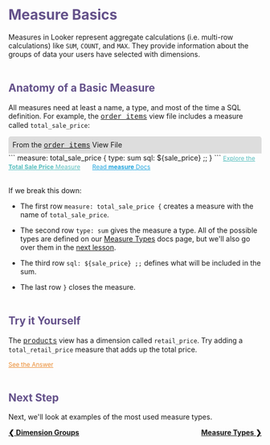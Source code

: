 <h1 style="color:rgb(100,81,138)">Measure Basics</h1>

Measures in Looker represent aggregate calculations (i.e. multi-row calculations) like `SUM`, `COUNT`, and `MAX`. They provide information about the groups of data your users have selected with dimensions.<br /><br />



<h2 style="color:rgb(100,81,138)">Anatomy of a Basic Measure</h2>

All measures need at least a name, a type, and most of the time a SQL definition.  For example, the <a href="https://learn.looker.com/projects/e-commerce/files/order_items.view.lkml" style="font-family:Monaco,Menlo,Consolas,Courier New,monospace;">order_items</a> view file includes a measure called `total_sale_price`:

<div style="border-radius:5px 5px 0 0;padding:8px;background-color:rgb(221,221,221);">
 From the <a href="https://learn.looker.com/projects/e-commerce/files/order_items.view.lkml" style="font-family:Monaco,Menlo,Consolas,Courier New,monospace;">order_items</a> View File</a>
</div>
```
measure: total_sale_price {
  type: sum
  sql: ${sale_price} ;;
}
```
<a style="color:rgb(87,190,190);font-size:12px;margin-right:20px;" href="https://learn.looker.com/explore/e_commerce/order_items?qid=WHIBHhD6wQdymUPI0Fz4ja" target="_blank"><i class="fa fa-search"></i> Explore the <b>Total Sale Price</b> Measure</a> <a style="color:rgb(32,165,222);font-size:12px;" href="https://docs.looker.com/reference/field-params/measure" target="_blank"><i class="fa fa-file-text-o"></i> Read <b>measure</b> Docs</a><br /><br />

If we break this down:

+ The first row `measure: total_sale_price {` creates a measure with the name of `total_sale_price`.

+ The second row `type: sum` gives the measure a type. All of the possible types are defined on our [Measure Types](https://docs.looker.com/reference/field-reference/measure-type-reference) docs page, but we'll also go over them in the [next lesson](https://learn.looker.com/projects/e-commerce/files/09_measure_types.md).

+ The third row `sql: ${sale_price} ;;` defines what will be included in the sum.

+ The last row `}` closes the measure.<br /><br />



<h2 style="color:rgb(100,81,138)">Try it Yourself</h2>

The <a href="https://learn.looker.com/projects/e-commerce/files/products.view.lkml" style="font-family:Monaco,Menlo,Consolas,Courier New,monospace;">products</a> view has a dimension called `retail_price`. Try adding a `total_retail_price` measure that adds up the total price.

<a href="https://learn.looker.com/projects/e-commerce/files/z_answers.md#measure-basics" style="color:rgb(234,138,47);font-size:12px;"><i class="fa fa-check-square-o"></i> See the Answer</a><br /><br />



<h2 style="color:rgb(100,81,138)">Next Step</h2>

Next, we'll look at examples of the most used measure types.

<div style="float:left;font-weight:bold;">
  <a href="https://learn.looker.com/projects/e-commerce/files/07_dimension_groups.md">&#10094; Dimension Groups</a>
</div>

<div style="float:right;font-weight:bold;">
  <a href="https://learn.looker.com/projects/e-commerce/files/09_measure_types.md">Measure Types &#10095;</a>
</div>
